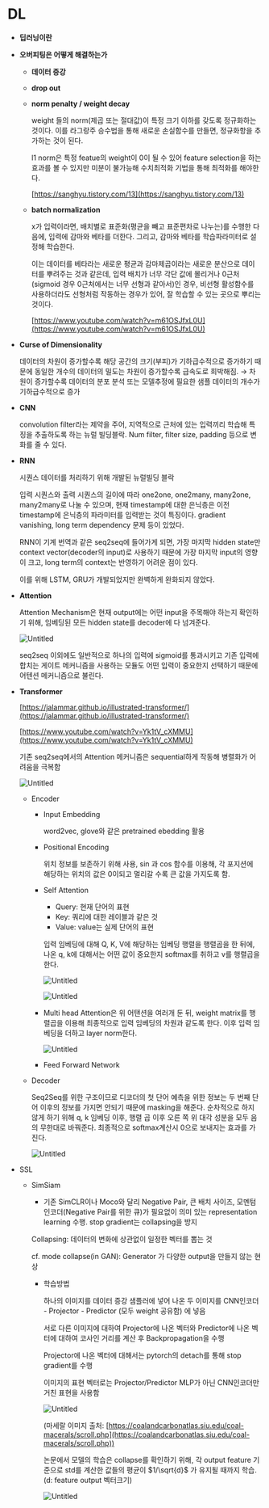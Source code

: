 # DL

- **딥러닝이란**
- **오버피팅은 어떻게 해결하는가**
    - **데이터 증강**
    - **drop out**
    - **norm penalty / weight decay**
        
        weight 들의 norm(제곱 또는 절대값)이 특정 크기 이하를 갖도록 정규화하는 것이다. 이를 라그랑주 승수법을 통해 새로운 손실함수를 만들면, 정규화항을 추가하는 것이 된다.
        
        l1 norm은 특정 featue의 weight이 0이 될 수 있어 feature selection을 하는 효과를 볼 수 있지만 미분이 불가능해 수치최적화 기법을 통해 최적화를 해야한다.
        
        [https://sanghyu.tistory.com/13](https://sanghyu.tistory.com/13)
        
    - **batch normalization**
        
        x가 입력이라면, 배치별로 표준화(평균을 빼고 표준편차로 나누는)를 수행한 다음에, 입력에 감마와 베타를 더한다. 그리고, 감마와 베타를 학습파라미터로 설정해 학습한다.
        
        이는 데이터를 베타라는 새로운 평균과 감마제곱이라는 새로운 분산으로 데이터를 뿌려주는 것과 같은데, 입력 배치가 너무 각단 값에 몰리거나 0근처(sigmoid 경우 0근처에서는 너무 선형과 같아서)인 경우, 비선형 활성함수를 사용하더라도 선형처럼 작동하는 경우가 있어, 잘 학습할 수 있는 곳으로 뿌리는 것이다.
        
        [https://www.youtube.com/watch?v=m61OSJfxL0U](https://www.youtube.com/watch?v=m61OSJfxL0U)
        
- **Curse of Dimensionality**
    
    데이터의 차원이 증가할수록 해당 공간의 크기(부피)가 기하급수적으로 증가하기 때문에 동일한 개수의 데이터의 밀도는 차원이 증가할수록 급속도로 희박해짐. → 차원이 증가할수록 데이터의 분포 분석 또는 모델추정에 필요한 샘플 데이터의 개수가 기하급수적으로 증가
    
- **CNN**
    
    convolution filter라는 제약을 주어, 지역적으로 근처에 있는 입력끼리 학습해 특징을 추출하도록 하는 뉴럴 빌딩블락. Num filter, filter size, padding 등으로 변화를 줄 수 있다.
    
- **RNN**
    
    시퀀스 데이터를 처리하기 위해 개발된 뉴럴빌딩 블락
    
    입력 시퀀스와 출력 시퀀스의 길이에 따라 one2one, one2many, many2one, many2many로 나눌 수 있으며, 현재 timestamp에 대한 은닉층은 이전 timestamp에 은닉층의 파라미터를 입력받는 것이 특징이다. gradient vanishing, long term dependency 문제 등이 있었다.
    
    RNN이 기계 번역과 같은 seq2seq에 들어가게 되면, 가장 마지막 hidden state만 context vector(decoder의 input)로 사용하기 때문에 가장 마지막 input의 영향이 크고, long term의 context는 반영하기 어려운 점이 있다.
    
    이를 위해 LSTM, GRU가 개발되었지만 완벽하게 완화되지 않았다.
    
- **Attention**
    
    Attention Mechanism은 현재 output에는 어떤 input을 주목해야 하는지 확인하기 위해, 임베딩된 모든 hidden state를 decoder에 다 넘겨준다.
    
    ![Untitled](DL%203a54e4c4b61e4fabb4f163d87a236474/Untitled.png)
    
    seq2seq 이외에도 일반적으로 하나의 입력에 sigmoid를 통과시키고 기존 입력에 합치는 게이트 메커니즘을 사용하는 모듈도 어떤 입력이 중요한지 선택하기 때문에 어텐션 메커니즘으로 불린다.
    
- **Transformer**
    
    [https://jalammar.github.io/illustrated-transformer/](https://jalammar.github.io/illustrated-transformer/)
    
    [https://www.youtube.com/watch?v=Yk1tV_cXMMU](https://www.youtube.com/watch?v=Yk1tV_cXMMU)
    
    기존 seq2seq에서의 Attention 메커니즘은 sequential하게 작동해 병렬화가 어려움을 극복함
    
    ![Untitled](DL%203a54e4c4b61e4fabb4f163d87a236474/Untitled%201.png)
    
    - Encoder
        - Input Embedding
            
            word2vec, glove와 같은 pretrained ebedding 활용
            
        - Positional Encoding
            
            위치 정보를 보존하기 위해 사용, sin 과 cos 함수를 이용해, 각 포지션에 해당하는 위치의 값은 0이되고 멀리갈 수록 큰 값을 가지도록 함.
            
        - Self Attention
            - Query: 현재 단어의 표현
            - Key: 쿼리에 대한 레이블과 같은 것
            - Value: value는 실제 단어의 표현
            
            입력 임베딩에 대해 Q, K, V에 해당하는 임베딩 행렬을 행렬곱을 한 뒤에, 나온 q, k에 대해서는 어떤 값이 중요한지 softmax를 취하고 v를 행렬곱을 한다.
            
            ![Untitled](DL%203a54e4c4b61e4fabb4f163d87a236474/Untitled%202.png)
            
            ![Untitled](DL%203a54e4c4b61e4fabb4f163d87a236474/Untitled%203.png)
            
        - Multi head Attention은 위 어탠션을 여러개 둔 뒤, weight matrix를 행렬곱을 이용해 최종적으로 입력 임베딩의 차원과 같도록 한다. 이후 입력 임베딩을 더하고 layer norm한다.
            
            ![Untitled](DL%203a54e4c4b61e4fabb4f163d87a236474/Untitled%204.png)
            
        - Feed Forward Network
    - Decoder
        
        Seq2Seq를 위한 구조이므로 디코더의 첫 단어 예측을 위한 정보는 두 번째 단어 이후의 정보를 가지면 안되기 때문에 masking을 해준다. 순차적으로 하지 않게 하기 위해 q, k 임베딩 이후, 행렬 곱 이후 오른 쪽 위 대각 성분을 모두 음의 무한대로 바꿔준다. 최종적으로 softmax계산시 0으로 보내지는 효과를 가진다.
        
        ![Untitled](DL%203a54e4c4b61e4fabb4f163d87a236474/Untitled%205.png)
        

- SSL
    - SimSiam
        - 기존 SimCLR이나 Moco와 달리 Negative Pair, 큰 배치 사이즈, 모멘텀 인코더(Negative Pair를 위한 큐)가 필요없이 의미 있는 representation learning 수행. stop gradient는 collapsing을 방지
        
        Collapsing: 데이터의 변화에 상관없이 일정한 벡터를 뽑는 것
        
        cf. mode collapse(in GAN): Generator 가 다양한 output을 만들지 않는 현상
        
        - 학습방법
            
            하나의 이미지를 데이터 증강 샘플러에 넣어 나온 두 이미지를 CNN인코더 - Projector - Predictor (모두 weight 공유함) 에 넣음
            
            서로 다른 이미지에 대하여 Projector에 나온 벡터와 Predictor에 나온 벡터에 대하여 코사인 거리를 계산 후 Backpropagation을 수행
            
            Projector에 나온 벡터에 대해서는 pytorch의 detach를 통해 stop gradient를 수행
            
            이미지의 표현 벡터로는 Projector/Predictor MLP가 아닌 CNN인코더만 거친 표현을 사용함
            
            ![Untitled](DL%203a54e4c4b61e4fabb4f163d87a236474/Untitled%206.png)
            
            (마세랄 이미지 출처: [https://coalandcarbonatlas.siu.edu/coal-macerals/scroll.php](https://coalandcarbonatlas.siu.edu/coal-macerals/scroll.php))
            
            논문에서 모델의 학습은 collapse를 확인하기 위해, 각 output feature 기준으로 std를 계산한 값들의 평균이 $1/\sqrt{d}$ 가 유지될 때까지 학습. (d: feature output 벡터크기)
            
            ![Untitled](DL%203a54e4c4b61e4fabb4f163d87a236474/Untitled%207.png)